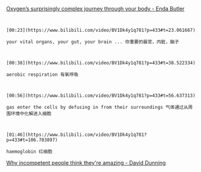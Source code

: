 [Oxygen’s surprisingly complex journey through your body - Enda Butler](https://www.bilibili.com/video/BV1Dk4y1q781?p=433)

```ad-note


[00:23](https://www.bilibili.com/video/BV1Dk4y1q781?p=433#t=23.061667)

your vital organs, your gut, your brain ... 你重要的器官，内脏，脑子

```
```ad-note


[00:38](https://www.bilibili.com/video/BV1Dk4y1q781?p=433#t=38.522334)

aerobic respiration 有氧呼吸

```
```ad-note


[00:56](https://www.bilibili.com/video/BV1Dk4y1q781?p=433#t=56.637313)

gas enter the cells by defusing in from their surroundings 气体通过从周围环境中化解进入细胞

```
```ad-note


[01:46](https://www.bilibili.com/video/BV1Dk4y1q781?p=433#t=106.783897)

haemoglobin 红细胞

```

[Why incompetent people think they're amazing - David Dunning](https://www.bilibili.com/video/BV1Dk4y1q781?p=434)